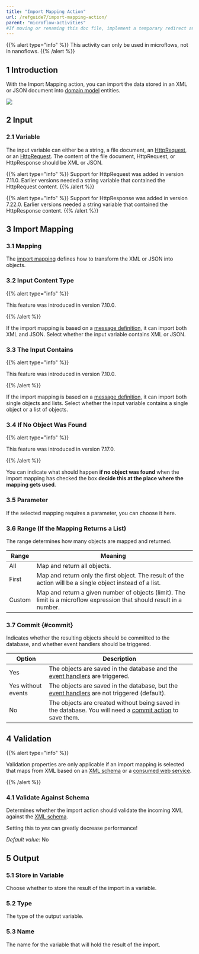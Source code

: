 ```yaml
---
title: "Import Mapping Action"
url: /refguide7/import-mapping-action/
parent: "microflow-activities"
#If moving or renaming this doc file, implement a temporary redirect and let the respective team know they should update the URL in the product. See Mapping to Products for more details.
---
```


{{% alert type="info" %}}
This activity can only be used in microflows, not in nanoflows.
{{% /alert %}}


## 1 Introduction

With the Import Mapping action, you can import the data stored in an XML or JSON document into [domain model](/refguide7/domain-model/) entities.

![](/attachments/refguide7/desktop-modeler/integration/microflow-activities/import-mapping-action/import-mapping-action.png)

## 2 Input

### 2.1 Variable

The input variable can either be a string, a file document, an [HttpRequest](http-request-and-response-entities#http-request), or an [HttpRequest](http-request-and-response-entities#http-response). The content of the file document, HttpRequest, or HttpResponse should be XML or JSON.

{{% alert type="info" %}}
Support for HttpRequest was added in version 7.11.0. Earlier versions needed a string variable that contained the HttpRequest content.
{{% /alert %}}

{{% alert type="info" %}}
Support for HttpResponse was added in version 7.22.0. Earlier versions needed a string variable that contained the HttpResponse content.
{{% /alert %}}

## 3 Import Mapping

### 3.1 Mapping

The [import mapping](/refguide7/import-mappings/) defines how to transform the XML or JSON into objects.

### 3.2 Input Content Type

{{% alert type="info" %}}

This feature was introduced in version 7.10.0.

{{% /alert %}}

If the import mapping is based on a [message definition](/refguide7/message-definition/), it can import both XML and JSON. Select whether the input variable contains XML or JSON.

### 3.3 The Input Contains

{{% alert type="info" %}}

This feature was introduced in version 7.10.0.

{{% /alert %}}

If the import mapping is based on a [message definition](/refguide7/message-definition/), it can import both single objects and lists. Select whether the input variable contains a single object or a list of objects.

### 3.4 If No Object Was Found

{{% alert type="info" %}}

This feature was introduced in version 7.17.0.

{{% /alert %}}

You can indicate what should happen **if no object was found** when the import mapping has checked the box **decide this at the place where the mapping gets used**.
 
### 3.5 Parameter

If the selected mapping requires a parameter, you can choose it here.

### 3.6 Range (If the Mapping Returns a List)

The range determines how many objects are mapped and returned.

| Range | Meaning |
| --- | --- |
| All | Map and return all objects. |
| First | Map and return only the first object. The result of the action will be a single object instead of a list. |
| Custom | Map and return a given number of objects (limit). The limit is a microflow expression that should result in a number. |

### 3.7 Commit {#commit}

Indicates whether the resulting objects should be committed to the database, and whether event handlers should be triggered.

| Option | Description |
| --- | --- |
| Yes | The objects are saved in the database and the [event handlers](/refguide7/event-handlers/) are triggered. |
| Yes without events | The objects are saved in the database, but the [event handlers](/refguide7/event-handlers/) are not triggered (default). |
| No | The objects are created without being saved in the database. You will need a [commit action](/refguide7/committing-objects/) to save them. |

## 4 Validation

{{% alert type="info" %}}

Validation properties are only applicable if an import mapping is selected that maps from XML based on an [XML schema](/refguide7/xml-schemas/) or a [consumed web service](/refguide7/consumed-web-service/).

{{% /alert %}}

### 4.1 Validate Against Schema

Determines whether the import action should validate the incoming XML against the [XML schema](/refguide7/xml-schemas/).

Setting this to _yes_ can greatly decrease performance!

*Default value:* No

## 5 Output

### 5.1 Store in Variable

Choose whether to store the result of the import in a variable.

### 5.2 Type

The type of the output variable.

### 5.3 Name

The name for the variable that will hold the result of the import.

